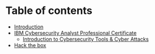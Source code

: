 # Table of contents

* [Introduction](README.md)
* [IBM Cybersecurity Analyst Professional Certificate](ibm-cybersecurity-analyst-professional-certificate/README.md)
  * [Introduction to Cybersecurity Tools & Cyber Attacks](ibm-cybersecurity-analyst-professional-certificate/introduction-to-cybersecurity-tools-and-cyber-attacks.md)
* [Hack the box](hack-the-box.md)
